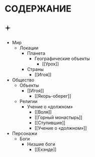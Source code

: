 # СОДЕРЖАНИЕ

## 🟄

- Мир
	- Локации
		- Планета
			- Географические объекты
				- [[Урох]]
		- Страны
			- [[Игоя]]
- Общество
	- Объекты
		- [[Игоя]]
			- [[Якорь-оберег]]
	- Религии
		- Учение о «должном»
			- [[Воля]]
			- [[Горный монастырь]]
			- [[Ступившие]]
			- [[Учение о «должном»]]
- Персонажи
	- Боги
		- Низшие боги
			- [[Ехэнде]]
